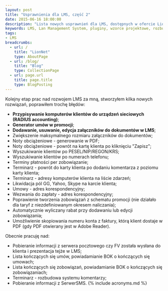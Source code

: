 ```yaml
---
layout: post
title: "Usprawnienia dla LMS, część 2"
date: 2015-06-16 18:00:00
description: "Lista nowych usprawnień dla LMS, dostępnych w ofercie LionNet, część 2"
keywords: LMS, Lan Management System, pluginy, wzorce projektowe, rozbudowa LMS, RADIUS accounting, załączniki do dokumentów w LMS, noty obciążeniowe w LMS, terminarz w LMS, wezwania do zapłaty, promocje w LMS
tags:
- LMS
breadcrumbs:
  - url: /
    title: "LionNet"
    type: AboutPage
  - url: /blog/
    title: "Blog"
    type: CollectionPage
  - url: page.url
    title: page.title
    type: BlogPosting
---
```


Kolejny etap prac nad rozwojem LMS za mną, stworzyłem kilka nowych rozwiązań, poprawiłem
trochę błędów:

 * **Przypisywanie komputerów klientów do urządzeń sieciowych (RADIUS accounting)**;
 * **Generator umów w promocji**;
 * **Dodawanie, usuwanie, edycja załączników do dokumentów w LMS**;
 * Zwiększenie maksymalnego rozmiaru załączników do dokumentów;
 * Noty obciążeniowe - generowanie w PDF;
 * Noty obciążeniowe - powrót na kartę klienta po kliknięciu "Zapisz";
 * Wyszukiwanie klientów po PESEL/NIP/REGON/KRS;
 * Wyszukiwanie klientów po numerach telefonu;
 * Terminy płatności per zobowiązanie;
 * Terminarz - powrót do karty klienta po dodaniu komentarza z poziomu karty klienta;
 * Terminarz - adresy komputerów klienta na liście zdarzeń;
 * Likwidacja pól GG, Yahoo, Skype na karcie klienta;
 * Umowy - adres korespondencyjny;
 * Wezwania do zapłaty - adres korespondencyjny;
 * Poprawienie tworzenia zobowiązań z schematu promocji (nie działało dla taryf z niezdefiniowanym okresem naliczania);
 * Automatycznie wyliczany rabat przy dodawaniu lub edycji zobowiązania;
 * Umożliwienie skopiowania numeru konta z faktury, którą klient dostaje w PDF (gdy PDF otwierany jest w Adobe Reader).


Obecnie pracuję nad:

 * Pobieranie informacji z serwera pocztowego czy FV została wysłana do klienta i prezentacja tejże w LMS;
 * Lista kończących się umów, powiadamianie BOK o kończących się umowach;
 * Lista kończących się zobowiązań, powiadamianie BOK o kończących się zobowiązaniach;
 * Terminarz - rozbudowa systemu komentarzy;
 * Pobieranie informacji z SerwerSMS.
{% include acronyms.md %}
